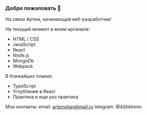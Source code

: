 ### Добро пожаловать 👋


На связи Артем, начинающий веб-разработчик!

На текущий момент в моем арсенале:

- HTML / CSS
- JavaScript
- React
- Node.js
- MongoDb
- Webpack

В ближайших планах: 
- TypeScript
- Углубление в React
- Практика и еще раз практика

Мои контакты:
email:    artemshay@mail.ru
telegram: @AShkhmtv



